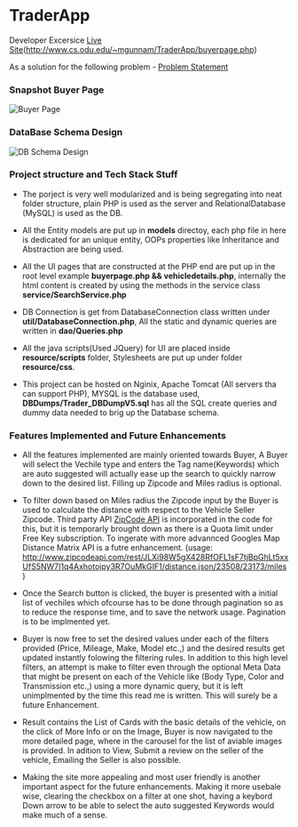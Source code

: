 # TraderApp 
Developer Excersice [Live Site](http://www.cs.odu.edu/~mgunnam/TraderApp/buyerpage.php)(http://www.cs.odu.edu/~mgunnam/TraderApp/buyerpage.php)

As a solution for the following problem - [Problem Statement](http://www.cs.odu.edu/~mgunnam/TraderApp/misc/DeveloperExercise_MaheedharGunnam.pdf)

### Snapshot Buyer Page
![Buyer Page](http://www.cs.odu.edu/~mgunnam/TraderApp/misc/buyerpage_screenshot.JPG)

### DataBase Schema Design
![DB Schema Design](http://www.cs.odu.edu/~mgunnam/TraderApp/misc/DBDesign.JPG)


### Project structure and Tech Stack Stuff
* The porject is very well modularized and is being segregating into neat folder structure, plain PHP is used as the server and RelationalDatabase (MySQL) is used as the DB. 

* All the Entity models are put up in **models** directoy, each php file in here is dedicated for an unique entity, OOPs properties like Inheritance and Abstraction are being used.

* All the UI pages that are constructed at the PHP end are put up in the root level example **buyerpage.php && vehicledetails.php**, internally the html content is created by using the methods in the service class **service/SearchService.php**

* DB Connection is get from DatabaseConnection class written under **util/DatabaseConnection.php**, All the static and dynamic queries are written in **dao/Queries.php**

* All the java scripts(Used JQuery) for UI are placed inside **resource/scripts** folder, Stylesheets are put up under folder **resource/css**.

* This project can be hosted on Nginix, Apache Tomcat (All servers tha can support PHP), MYSQL is the database used, **DBDumps/Trader_DBDumpV5.sql** has all the SQL create queries and dummy data needed to brig up the Database schema.


### Features Implemented and Future Enhancements
* All the features implemented are mainly oriented towards Buyer, A Buyer will select the Vechile type and enters the Tag name(Keywords) which are auto suggested will actually ease up the search to quickly narrow down to the desired list. Filling up Zipcode and Miles radius is optional.

* To filter down based on Miles radius the Zipcode input by the Buyer is used to calculate the distance with respect to the Vehicle Seller Zipcode. Third party API [ZipCode API](https://www.zipcodeapi.com/) is incorporated in the code for this, but it is temporarly brought down as there is a Quota limit under Free Key subscription. To ingerate with more advannced Googles Map Distance Matrix API is a futre enhancement. 
(usage: http://www.zipcodeapi.com/rest/JLXi98W5gX428RfOFL1sF7tjBpGhLt5xxUfS5NW7I1q4Axhotojpy3R7OuMkGIF1/distance.json/23508/23173/miles)

* Once the Search button is clicked, the buyer is presented with a initial list of vechiles which ofcourse has to be done through pagination so as to reduce the response time, and to save the network usage. Pagination is to be implmented yet.

* Buyer is now free to set the desired values under each of the filters provided (Price, Mileage, Make, Model etc.,) and the desired results get updated instantly folowing the filtering rules. In addition to this high level filters, an attempt is make to filter even through the optional Meta Data that might be present on each of the Vehicle like (Body Type, Color and Transmission etc.,) using a more dynamic query, but it is left unimplmented by the time this read me is written. This will surely be a future Enhancement.

* Result contains the List of Cards with the basic details of the vehicle, on the click of More Info or on the Image, Buyer is now navigated to the more detailed page, where in the carousel for the list of aviable images is provided. In adition to View, Submit a review on the seller of the vehicle, Emailing the Seller is also possible.

* Making the site more appealing and most user friendly is another important aspect for the future enhancements. Making it more usebale wise, clearing the checkbox on a filter at one shot, having a keybord Down arrow to be able to select the auto suggested Keywords would make much of a sense.



























